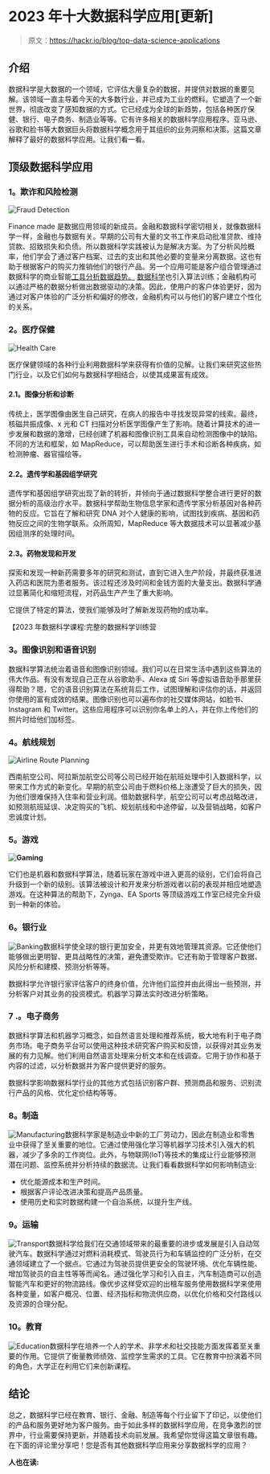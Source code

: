 # 2023 年十大数据科学应用[更新]

> 原文：<https://hackr.io/blog/top-data-science-applications>

## 介绍

数据科学是大数据的一个领域，它评估大量复杂的数据，并提供对数据的重要见解。该领域一直主导着今天的大多数行业，并已成为工业的燃料。它塑造了一个新世界，彻底改变了感知数据的方式。它已经成为全球的新趋势，包括各种医疗保健、银行、电子商务、制造业等等。它有许多相关的数据科学应用程序。亚马逊、谷歌和脸书等大数据巨头将数据科学概念用于其组织的业务洞察和决策。这篇文章解释了最好的数据科学应用。让我们看一看。

## **顶级数据科学应用**

### **1。欺诈和风险检测**

![Fraud Detection](img/89bfa3b7a22ac8e764d28e8ed5eb642d.png)

Finance made 是数据应用领域的新成员。金融和数据科学密切相关，就像数据科学一样，金融也与数据有关。早期的公司有大量的文书工作来启动批准贷款、维持贷款、招致损失和负债。所以数据科学实践被认为是解决方案。为了分析风险概率，他们学会了通过客户档案、过去的支出和其他必要的变量来分离数据。这也有助于根据客户的购买力推销他们的银行产品。另一个应用可能是客户组合管理通过数据科学的商业智能[工具分析数据趋势。](https://hackr.io/blog/data-science-tools) [数据科学](https://hackr.io/blog/what-is-data-science)也引入算法训练；金融机构可以通过严格的数据分析做出数据驱动的决策。因此，使用户的客户体验更好，因为通过对客户体验的广泛分析和偏好的修改，金融机构可以与他们的客户建立个性化的关系。

### **2。医疗保健**

![Health Care](img/4bba62959b6db4ce829b8004ff883d54.png)

医疗保健领域的各种行业利用数据科学来获得有价值的见解。让我们来研究这些热门行业，以及它们如何与数据科学相结合，以使其成果富有成效。

#### **2.1。图像分析和诊断**

传统上，医学图像由医生自己研究，在病人的报告中寻找发现异常的线索。最终，核磁共振成像、x 光和 CT 扫描对分析医学图像产生了影响。随着计算技术的进一步发展和数据的激增，已经创建了机器和图像识别工具来自动检测图像中的缺陷。不同的方法和框架，如 MapReduce，可以帮助医生进行手术和诊断各种疾病，如检测肿瘤、器官描绘等。

#### **2.2。遗传学和基因组学研究**

遗传学和基因组学研究出现了新的转折，并倾向于通过数据科学整合进行更好的数据分析的高级治疗水平。数据科学帮助生物信息学家和遗传学家分析基因对各种药物的反应。它旨在了解和研究 DNA 对个人健康的影响，试图找到疾病、基因和药物反应之间的生物学联系。众所周知，MapReduce 等大数据技术可以显著减少基因组测序的处理时间。

#### **2.3。药物发现和开发**

探索和发现一种新药需要多年的研究和测试，直到它进入生产阶段，并最终获准进入药店和医院为患者服务。该过程还涉及时间和金钱方面的大量支出。数据科学通过显著简化和缩短流程，对药品生产产生了重大影响。

它提供了特定的算法，使我们能够及时了解新发现药物的成功率。

【2023 年数据科学课程:完整的数据科学训练营

### **3。图像识别和语音识别**

数据科学算法统治着语音和图像识别领域。我们可以在日常生活中遇到这些算法的伟大作品。有没有发现自己正在从谷歌助手、Alexa 或 Siri 等虚拟语音助手那里获得帮助？嗯，它的语音识别算法在系统背后工作，试图理解和评估你的话，并返回你使用的富有成效的结果。图像识别也可以遍布你的社交媒体网站，如脸书、Instagram 和 Twitter。这些应用程序可以识别你名单上的人，并在你上传他们的照片时给他们加标签。

### **4。航线规划**

![Airline Route Planning](img/1c0c53a19da2dd231008bccb0b022612.png)

西南航空公司、阿拉斯加航空公司等公司已经开始在航班处理中引入数据科学，以带来工作方式的新变化。早期的航空公司由于燃料价格上涨遭受了巨大的损失，因为他们很难保持入住率和营业利润。借助数据科学，航空公司可以考虑战略改进，如预测航班延误、决定购买的飞机、规划航线和中途停留，以及营销战略，如客户忠诚度计划。

### **5。游戏**

**![Gaming](img/1ed8fe9c898f819519d7ef8cc48b63fa.png)**

它们也是机器和数据科学算法，随着玩家在游戏中进入更高的级别，它们会将自己升级到一个新的级别。该算法被设计和开发来分析游戏者以前的表现并相应地塑造游戏。在这种算法的帮助下，Zynga、EA Sports 等顶级游戏工作室已经完全升级到一种新的体验。

### **6。银行业**

![Banking](img/11c037be7548852ad90eb12242c4bb6c.png)数据科学使全球的银行更加安全，并更有效地管理其资源。它还使他们能够做出更明智、更具战略性的决策，避免遭受欺诈。它还有助于管理客户数据、风险分析和建模、预测分析等等。

数据科学允许银行家评估客户的终身价值，允许他们监控并由此得出一些预测，并分析客户对其业务的投资模式。机器学习算法实时改进分析策略。

### 7 .**。电子商务**

数据科学算法和机器学习概念，如自然语言处理和推荐系统，极大地有利于电子商务市场。电子商务平台可以使用这种技术研究客户购买和反馈，以获得对其业务发展的有力见解。他们利用自然语言处理来分析文本和在线调查。它用于协作和基于内容的过滤，以分析数据并为客户提供更好的服务。

数据科学影响数据科学行业的其他方式包括识别客户群、预测商品和服务、识别流行产品的风格、优化定价结构等等。

### **8。制造**

![Manufacturing](img/eac0118c674acdb2f33b408e2dd5b429.png)数据科学家是制造业中新的工厂劳动力，因此在制造业和零售业中获得了至关重要的地位。它通过使用强化学习等机器学习技术引入强大的机器，减少了多余的工作岗位。此外，与物联网(IoT)等技术的集成让行业能够预测潜在问题、监控系统并分析持续的数据流。让我们看看数据科学如何影响制造业:

*   优化能源成本和生产时间。
*   根据客户评论改进决策和提高产品质量。
*   使用历史和实时数据构建一个自治系统，以提升生产线。

### **9。运输**

![Transport](img/810be08ab48b1865f78d094c0bc7ba91.png)数据科学给我们在交通领域带来的最重要的进步或发展是引入自动驾驶汽车。数据科学通过对燃料消耗模式、驾驶员行为和车辆监控的广泛分析，在交通领域建立了一个据点。它通过为驾驶员提供更安全的驾驶环境、优化车辆性能、增加驾驶员的自主性等等而闻名。通过强化学习和引入自主，汽车制造商可以创造智能汽车和更好的物流路线。像优步这样受欢迎的出租车服务使用数据科学来使用各种变量，如客户概况、位置、经济指标和物流供应商，以优化价格和交付路线以及资源的合理分配。

### 10。教育

![Education](img/e4abf49de194530484c85672525b99f3.png)数据科学在培养一个人的学术、非学术和社交技能方面发挥着至关重要的作用。它提供了衡量教师绩效、监控学生需求的工具。它在教育中扮演着不同的角色，大学正在利用它们来创新课程。

## **结论**

总之，数据科学已经在教育、银行、金融、制造等每个行业留下了印记，以使他们的产品和服务更好地为客户服务。由于如此多样的数据科学应用，在竞争激烈的世界中，行业需要保持更新，并随着技术向前发展。我希望你觉得这篇文章很有趣。在下面的评论里分享吧！您是否有其他数据科学应用来分享数据科学的应用？

**人也在读:**